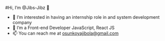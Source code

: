  #Hi, I’m @Jibs-Jibz 👋
- 👀 I’m interested in having an internship role in and system development company
- 🌱 I’m a Front-end Developer JavaScript, React JS
- 📫 You can reach me at osunkoyajibola@gmail.com

<!---
Jibs-Jibz/Jibs-Jibz is a ✨ special ✨ repository because its `README.md` (this file) appears on your GitHub profile.
You can click the Preview link to take a look at your changes.
--->
